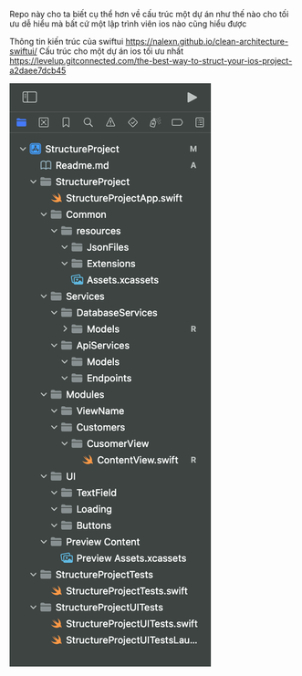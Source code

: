 Repo này cho ta biết cụ thể hơn về cấu trúc một dự án như thế nào cho tối ưu dễ hiểu mà bất cứ một lập trình viên ios nào cũng hiểu được

Thông tin kiến trúc của swiftui
 https://nalexn.github.io/clean-architecture-swiftui/
Cấu trúc cho một dự án ios tối ưu nhất
https://levelup.gitconnected.com/the-best-way-to-struct-your-ios-project-a2daee7dcb45

![Structure](https://github.com/henrytran1803/StructureProject/blob/main/Screenshot%202024-03-01%20at%2021.45.53.png)
